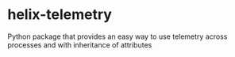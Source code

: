 # helix-telemetry
Python package that provides an easy way to use telemetry across processes and with inheritance of attributes
